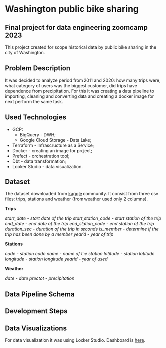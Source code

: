 # Washington public bike sharing
## Final project for data engineering zoomcamp 2023
This project created for scope historical data by public bike sharing in the city of Washington.

## Problem Description
It was decided to analyze period from 2011 and 2020: how many trips were, what category of users was the biggest customer, did trips have dependence from precipitation. For this it was creating a data pipeline to importing, cleaning and converting data and creating a docker image for next perform the same task.

## Used Technologies
- GCP:
    - BigQuery - DWH;
    - Google Cloud Storage - Data Lake;
- Terraform - Infrascructure as a Service;
- Docker - creating an image for project;
- Prefect - orchestration tool;
- Dbt - data transformation;
- Looker Studio - data visualization.

## Dataset
The dataset downloaded from [kaggle](https://www.kaggle.com/datasets/jeanmidev/public-bike-sharing-in-north-america) community. It consist from three csv files: trips, stations and weather (from weather used only 2 columns).

**Trips**

*start_date - start date of the trip*
*start_station_code - start station of the trip*
*end_date - end date of the trip*
*end_station_code - end station of the trip*
*duration_sec - duration of the trip in seconds*
*is_member - determine if the trip has been done by a member*
*yearid - year of trip*

**Stations**

*code - station code*
*name - name of the station*
*latitude - station latitude*
*longitude - station longitude*
*yearid - year of used*

**Weather**

*date - date*
*prectot - precipitation*

## Data Pipeline Schema 

## Development Steps

## Data Visualizations
For data visualization it was using Looker Studio. Dashboard is [here](https://lookerstudio.google.com/reporting/d61853ad-3d05-48a9-9c89-0a4d443fc1a9).
